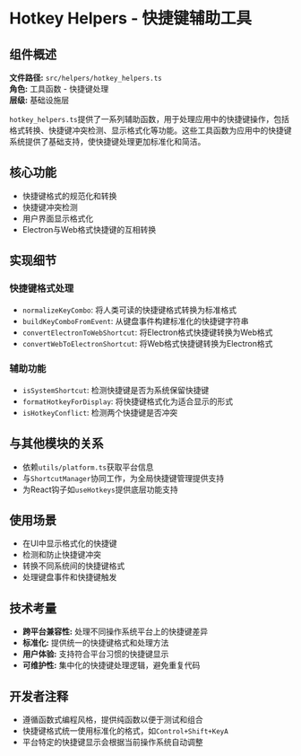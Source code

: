 # Hotkey Helpers - 快捷键辅助工具

## 组件概述

**文件路径:** `src/helpers/hotkey_helpers.ts`  
**角色:** 工具函数 - 快捷键处理  
**层级:** 基础设施层

`hotkey_helpers.ts`提供了一系列辅助函数，用于处理应用中的快捷键操作，包括格式转换、快捷键冲突检测、显示格式化等功能。这些工具函数为应用中的快捷键系统提供了基础支持，使快捷键处理更加标准化和简洁。

## 核心功能

- 快捷键格式的规范化和转换
- 快捷键冲突检测
- 用户界面显示格式化
- Electron与Web格式快捷键的互相转换

## 实现细节

### 快捷键格式处理

- `normalizeKeyCombo`: 将人类可读的快捷键格式转换为标准格式
- `buildKeyComboFromEvent`: 从键盘事件构建标准化的快捷键字符串
- `convertElectronToWebShortcut`: 将Electron格式快捷键转换为Web格式
- `convertWebToElectronShortcut`: 将Web格式快捷键转换为Electron格式

### 辅助功能

- `isSystemShortcut`: 检测快捷键是否为系统保留快捷键
- `formatHotkeyForDisplay`: 将快捷键格式化为适合显示的形式
- `isHotkeyConflict`: 检测两个快捷键是否冲突

## 与其他模块的关系

- 依赖`utils/platform.ts`获取平台信息
- 与`ShortcutManager`协同工作，为全局快捷键管理提供支持
- 为React钩子如`useHotkeys`提供底层功能支持

## 使用场景

- 在UI中显示格式化的快捷键
- 检测和防止快捷键冲突
- 转换不同系统间的快捷键格式
- 处理键盘事件和快捷键触发

## 技术考量

- **跨平台兼容性:** 处理不同操作系统平台上的快捷键差异
- **标准化:** 提供统一的快捷键格式和处理方法
- **用户体验:** 支持符合平台习惯的快捷键显示
- **可维护性:** 集中化的快捷键处理逻辑，避免重复代码

## 开发者注释

- 遵循函数式编程风格，提供纯函数以便于测试和组合
- 快捷键格式统一使用标准化的格式，如`Control+Shift+KeyA`
- 平台特定的快捷键显示会根据当前操作系统自动调整 
